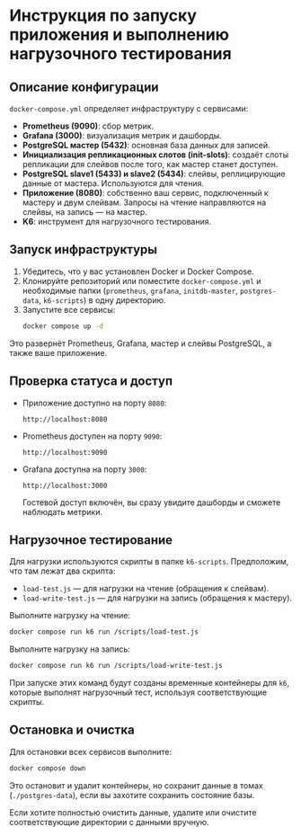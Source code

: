 # Инструкция по запуску приложения и выполнению нагрузочного тестирования

## Описание конфигурации

`docker-compose.yml` определяет инфраструктуру с сервисами:

- **Prometheus (9090)**: сбор метрик.
- **Grafana (3000)**: визуализация метрик и дашборды.
- **PostgreSQL мастер (5432)**: основная база данных для записей.
- **Инициализация репликационных слотов (init-slots)**: создаёт слоты репликации для слейвов после того, как мастер станет доступен.
- **PostgreSQL slave1 (5433) и slave2 (5434)**: слейвы, реплицирующие данные от мастера. Используются для чтения.
- **Приложение (8080)**: собственно ваш сервис, подключенный к мастеру и двум слейвам. Запросы на чтение направляются на слейвы, на запись — на мастер.
- **K6**: инструмент для нагрузочного тестирования.

## Запуск инфраструктуры

1. Убедитесь, что у вас установлен Docker и Docker Compose.
2. Клонируйте репозиторий или поместите `docker-compose.yml` и необходимые папки (`prometheus`, `grafana`, `initdb-master`, `postgres-data`, `k6-scripts`) в одну директорию.
3. Запустите все сервисы:
   ```bash
   docker compose up -d
   ```

Это развернёт Prometheus, Grafana, мастер и слейвы PostgreSQL, а также ваше приложение.

## Проверка статуса и доступ

- Приложение доступно на порту `8080`:
  ```
  http://localhost:8080
  ```

- Prometheus доступен на порту `9090`:
  ```
  http://localhost:9090
  ```

- Grafana доступна на порту `3000`:
  ```
  http://localhost:3000
  ```
  Гостевой доступ включён, вы сразу увидите дашборды и сможете наблюдать метрики.

## Нагрузочное тестирование

Для нагрузки используются скрипты в папке `k6-scripts`. Предположим, что там лежат два скрипта:

- `load-test.js` — для нагрузки на чтение (обращения к слейвам).
- `load-write-test.js` — для нагрузки на запись (обращения к мастеру).

Выполните нагрузку на чтение:
```bash
docker compose run k6 run /scripts/load-test.js
```

Выполните нагрузку на запись:
```bash
docker compose run k6 run /scripts/load-write-test.js
```

При запуске этих команд будут созданы временные контейнеры для `k6`, которые выполнят нагрузочный тест, используя соответствующие скрипты.

## Остановка и очистка

Для остановки всех сервисов выполните:
```bash
docker compose down
```

Это остановит и удалит контейнеры, но сохранит данные в томах (`./postgres-data`), если вы захотите сохранить состояние базы.

Если хотите полностью очистить данные, удалите или очистите соответствующие директории с данными вручную.
